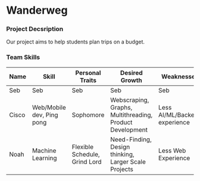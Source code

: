 # Wanderweg

### Project Decsription
Our project aims to help students plan trips on a budget.

### Team Skills
| Name  | Skill |Personal Traits| Desired Growth | Weaknesses
| --- | --- | --- | --- | --- | 
| Seb | Seb | Seb |  Seb |  Seb |
| Cisco | Web/Mobile dev, Ping pong | Sophomore | Webscraping, Graphs, Multithreading, Product Development | Less AI/ML/Backend experience
| Noah | Machine Learning | Flexible Schedule, Grind Lord | Need-Finding, Design thinking, Larger Scale Projects | Less Web Experience 
